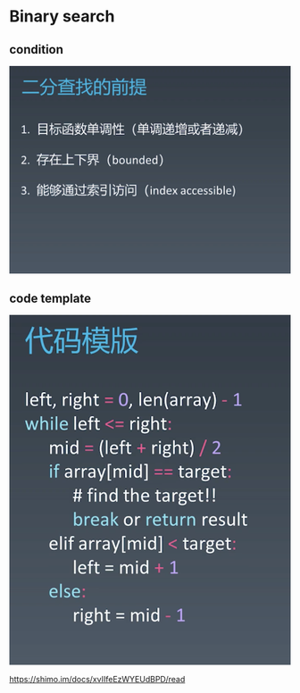 # Binary search

## condition

![image](img/binary_search_condition.png)

## code template

![image](img/binary_search_template.png)

https://shimo.im/docs/xvIIfeEzWYEUdBPD/read
